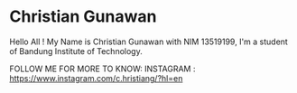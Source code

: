 # Christian Gunawan
Hello All !
My Name is Christian Gunawan with NIM 13519199, I'm a student of Bandung Institute of Technology.

FOLLOW ME FOR MORE TO KNOW:
INSTAGRAM : https://www.instagram.com/c.hristiang/?hl=en
